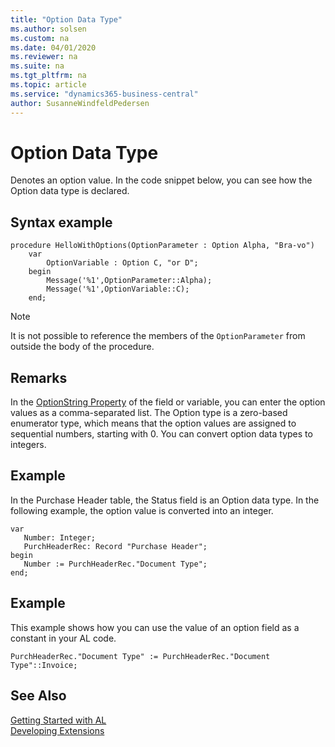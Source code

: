 ```yaml
---
title: "Option Data Type"
ms.author: solsen
ms.custom: na
ms.date: 04/01/2020
ms.reviewer: na
ms.suite: na
ms.tgt_pltfrm: na
ms.topic: article
ms.service: "dynamics365-business-central"
author: SusanneWindfeldPedersen
---
```

[//]: # (START>DO_NOT_EDIT)
[//]: # (IMPORTANT:Do not edit any of the content between here and the END>DO_NOT_EDIT.)
[//]: # (Any modifications should be made in the .xml files in the ModernDev repo.)
# Option Data Type
Denotes an option value. In the code snippet below, you can see how the Option data type is declared.




[//]: # (IMPORTANT: END>DO_NOT_EDIT)

## Syntax example

```
procedure HelloWithOptions(OptionParameter : Option Alpha, "Bra-vo")
    var 
        OptionVariable : Option C, "or D";
    begin
        Message('%1',OptionParameter::Alpha);
        Message('%1',OptionVariable::C);
    end;
```


> [!NOTE]  
> It is not possible to reference the members of the `OptionParameter` from outside the body of the procedure. 
  
## Remarks  
 In the [OptionString Property](../../properties/devenv-optionstring-property.md) of the field or variable, you can enter the option values as a comma-separated list. The Option type is a zero-based enumerator type, which means that the option values are assigned to sequential numbers, starting with 0. You can convert option data types to integers.  
 <!-- 
 For more information about option variables in multilanguage-enabled applications, see [Developing Multilanguage-Enabled Applications](../../dynamics-nav/Developing-Multilanguage-Enabled-Applications.md).  
 --> 

## Example  
In the Purchase Header table, the Status field is an Option data type. In the following example, the option value is converted into an integer.

 ```
 var
    Number: Integer;
    PurchHeaderRec: Record "Purchase Header";
begin 
    Number := PurchHeaderRec."Document Type";  
end;
```  
  
## Example  
This example shows how you can use the value of an option field as a constant in your AL code.  
  
```  
PurchHeaderRec."Document Type" := PurchHeaderRec."Document Type"::Invoice;   
```
## See Also
[Getting Started with AL](../../devenv-get-started.md)  
[Developing Extensions](../../devenv-dev-overview.md)  